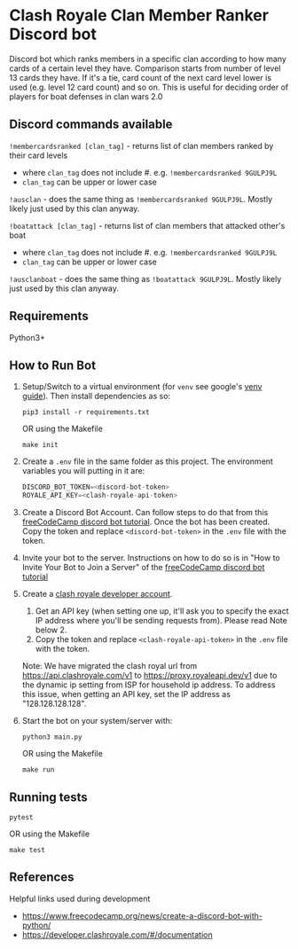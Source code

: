 # Clash Royale Clan Member Ranker Discord bot

Discord bot which ranks members in a specific clan according to how many cards of a certain level they have. Comparison starts from number of level 13 cards they have. If it's a tie, card count of the next card level lower is used (e.g. level 12 card count) and so on. This is useful for deciding order of players for boat defenses in clan wars 2.0

## Discord commands available

`!membercardsranked [clan_tag]` - returns list of clan members ranked by their card levels
- where `clan_tag` does not include #. e.g. `!membercardsranked 9GULPJ9L`
- `clan_tag` can be upper or lower case

`!ausclan` - does the same thing as `!membercardsranked 9GULPJ9L`. Mostly likely just used by this clan anyway.

`!boatattack [clan_tag]` - returns list of clan members that attacked other's boat
- where `clan_tag` does not include #. e.g. `!membercardsranked 9GULPJ9L`
- `clan_tag` can be upper or lower case

`!ausclanboat` - does the same thing as `!boatattack 9GULPJ9L`. Mostly likely just used by this clan anyway.

## Requirements
Python3+

## How to Run Bot

1. Setup/Switch to a virtual environment (for `venv` see google's [venv guide](https://cloud.google.com/python/docs/setup#linux_1)). Then install dependencies as so:
    ```shell
    pip3 install -r requirements.txt
    ```
    OR using the Makefile
    ```
    make init
    ```
2. Create a `.env` file in the same folder as this project. The environment variables you will putting in it are:
    ```python
    DISCORD_BOT_TOKEN=<discord-bot-token>
    ROYALE_API_KEY=<clash-royale-api-token>
    ```
3. Create a Discord Bot Account. Can follow steps to do that from this [freeCodeCamp discord bot tutorial](https://www.freecodecamp.org/news/create-a-discord-bot-with-python/). Once the bot has been created. Copy the token and replace `<discord-bot-token>` in the `.env` file with the token.
4. Invite your bot to the server. Instructions on how to do so is in "How to Invite Your Bot to Join a Server" of the [freeCodeCamp discord bot tutorial](https://www.freecodecamp.org/news/create-a-discord-bot-with-python/)
5. Create a [clash royale developer account](https://developer.clashroyale.com/). 
    1. Get an API key (when setting one up, it'll ask you to specify the exact IP address where you'll be sending requests from). Please read Note below 2.
    2. Copy the token and replace `<clash-royale-api-token>` in the `.env` file with the token.
    
    Note: We have migrated the clash royal url from https://api.clashroyale.com/v1 to https://proxy.royaleapi.dev/v1 due to the dynamic ip setting from ISP for household ip address. To address this issue, when getting an API key, set the IP address as "128.128.128.128". 
6. Start the bot on your system/server with:
    ```
    python3 main.py
    ```
    OR using the Makefile
    ```
    make run
    ```

## Running tests
```
pytest
```
OR using the Makefile
```
make test
```

## References
Helpful links used during development
- https://www.freecodecamp.org/news/create-a-discord-bot-with-python/
- https://developer.clashroyale.com/#/documentation 
